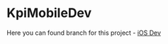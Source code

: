# KpiMobileDev

Here you can found branch for this project - [iOS Dev](https://github.com/ladroid/KpiMobileDev/tree/iOSDev)
